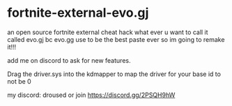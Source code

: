 # fortnite-external-evo.gj
an open source fortnite external cheat hack what ever u want to call it called evo.gj bc evo.gg use to be the best paste ever so im going to remake it!!!

add me on discord to ask for new features.

Drag the driver.sys into the kdmapper to map the driver for your base id to not be 0

my discord: droused or join https://discord.gg/2PSQH9hW